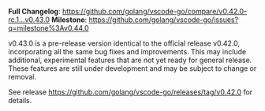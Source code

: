**Full Changelog**: https://github.com/golang/vscode-go/compare/v0.42.0-rc.1...v0.43.0
**Milestone**: https://github.com/golang/vscode-go/issues?q=milestone%3Av0.44.0

v0.43.0 is a pre-release version identical to the official release v0.42.0, incorporating all the same bug fixes and improvements. This may include additional, experimental features that are not yet ready for general release. These features are still under development and may be subject to change or removal.

See release https://github.com/golang/vscode-go/releases/tag/v0.42.0 for details.
